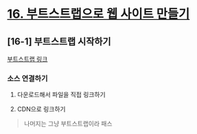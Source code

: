 # [16. 부트스트랩으로 웹 사이트 만들기](https://github.com/CaesiumY/frontend-web-design-forBeginners/tree/master/16)

## [16-1] 부트스트랩 시작하기

[부트스트랩 링크](https://getbootstrap.com/)

### 소스 연결하기

1. 다운로드해서 파일을 직접 링크하기
   
2. CDN으로 링크하기

> 나머지는 그냥 부트스트랩이라 패스
